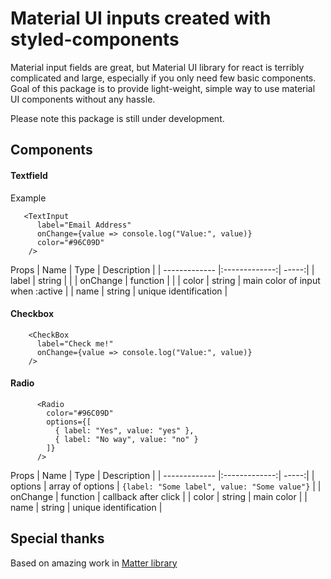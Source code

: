 # Material UI inputs created with styled-components

Material input fields are great, but Material UI library for react is terribly complicated and large, especially if you only need few basic components. Goal of this package is to provide light-weight, simple way to use material UI components without any hassle.

Please note this package is still under development.

## Components

#### Textfield

Example

```
   <TextInput
      label="Email Address"
      onChange={value => console.log("Value:", value)}
      color="#96C09D"
    />
```

Props
| Name | Type | Description |
| ------------- |:-------------:| -----:|
| label | string | |
| onChange | function | |
| color | string | main color of input when :active |
| name | string | unique identification |

#### Checkbox

```
    <CheckBox
      label="Check me!"
      onChange={value => console.log("Value:", value)}
    />
```

#### Radio

```
      <Radio
        color="#96C09D"
        options={[
          { label: "Yes", value: "yes" },
          { label: "No way", value: "no" }
        ]}
      />
```

Props
| Name | Type | Description |
| ------------- |:-------------:| -----:|
| options | array of options | `{label: "Some label", value: "Some value"}` |
| onChange | function | callback after click |
| color | string | main color |
| name | string | unique identification |

## Special thanks

Based on amazing work in [Matter library](https://github.com/finnhvman/matter)
